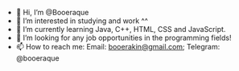 - 👋 Hi, I’m @Booeraque
- 👀 I’m interested in studying and work ^^
- 🌱 I’m currently learning Java, C++, HTML, CSS and JavaScript.
- 💞️ I’m looking for any job opportunities in the programming fields!
- 📫 How to reach me: Email: booerakin@gmail.com;
Telegram: @booeraque

<!---
Booeraque/Booeraque is a ✨ special ✨ repository because its `README.md` (this file) appears on your GitHub profile.
You can click the Preview link to take a look at your changes.
--->
